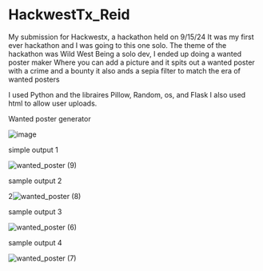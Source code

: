 # HackwestTx_Reid
My submission for Hackwestx, a hackathon held on 9/15/24
It was my first ever hackathon and I was going to this one solo.
The theme of the hackathon was Wild West
Being a solo dev, I ended up doing a wanted poster maker
Where you can add a picture and it spits out a wanted poster with a crime and a bounty
it also ands a sepia filter to match the era of wanted posters


I used Python and the libraires Pillow, Random, os, and Flask
I also used html to allow user uploads.


Wanted poster generator


![image](https://github.com/user-attachments/assets/359aa8b8-504e-4a2e-b4bb-c03a83f5fd82)

simple output 1


![wanted_poster (9)](https://github.com/user-attachments/assets/dc4508d0-b1a4-4e2b-8c72-4a4326e93d08)

sample output 2


2![wanted_poster (8)](https://github.com/user-attachments/assets/71582a22-5267-4782-811b-392651abfef4)

sample output 3


![wanted_poster (6)](https://github.com/user-attachments/assets/a6d0fd3e-8846-4f93-b8a4-0cc910beb714)

sample output 4


![wanted_poster (7)](https://github.com/user-attachments/assets/bb72f1aa-480a-42e7-806c-a6108475092e)
